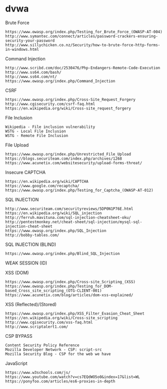 # dvwa

Brute Force

    https://www.owasp.org/index.php/Testing_for_Brute_Force_(OWASP-AT-004)
    http://www.symantec.com/connect/articles/password-crackers-ensuring-security-your-password
    http://www.sillychicken.co.nz/Security/how-to-brute-force-http-forms-in-windows.html

Command Injection

    http://www.scribd.com/doc/2530476/Php-Endangers-Remote-Code-Execution
    http://www.ss64.com/bash/
    http://www.ss64.com/nt/
    https://www.owasp.org/index.php/Command_Injection

CSRF

    https://www.owasp.org/index.php/Cross-Site_Request_Forgery
    http://www.cgisecurity.com/csrf-faq.html
    https://en.wikipedia.org/wiki/Cross-site_request_forgery

File Inclusion

    Wikipedia - File inclusion vulnerability
    WSTG - Local File Inclusion
    WSTG - Remote File Inclusion

File Upload

    https://www.owasp.org/index.php/Unrestricted_File_Upload
    https://blogs.securiteam.com/index.php/archives/1268
    https://www.acunetix.com/websitesecurity/upload-forms-threat/

Insecure CAPTCHA

    https://en.wikipedia.org/wiki/CAPTCHA
    https://www.google.com/recaptcha/
    https://www.owasp.org/index.php/Testing_for_Captcha_(OWASP-AT-012)

SQL INJECTION

    http://www.securiteam.com/securityreviews/5DP0N1P76E.html
    https://en.wikipedia.org/wiki/SQL_injection
    http://ferruh.mavituna.com/sql-injection-cheatsheet-oku/
    http://pentestmonkey.net/cheat-sheet/sql-injection/mysql-sql-injection-cheat-sheet
    https://www.owasp.org/index.php/SQL_Injection
    http://bobby-tables.com/

SQL INJECTION (BLIND)

    https://www.owasp.org/index.php/Blind_SQL_Injection
    
WEAK SESSION (ID)

XSS (DOM)

    https://www.owasp.org/index.php/Cross-site_Scripting_(XSS)
    https://www.owasp.org/index.php/Testing_for_DOM-based_Cross_site_scripting_(OTG-CLIENT-001)
    https://www.acunetix.com/blog/articles/dom-xss-explained/

XSS (Reflected)/(Stored)

    https://www.owasp.org/index.php/XSS_Filter_Evasion_Cheat_Sheet
    https://en.wikipedia.org/wiki/Cross-site_scripting
    http://www.cgisecurity.com/xss-faq.html
    http://www.scriptalert1.com/
    
CSP BYPASS

    Content Security Policy Reference
    Mozilla Developer Network - CSP: script-src
    Mozilla Security Blog - CSP for the web we have

JavaScript

    https://www.w3schools.com/js/
    https://www.youtube.com/watch?v=cs7EQdWO5o0&index=17&list=WL
    https://ponyfoo.com/articles/es6-proxies-in-depth

